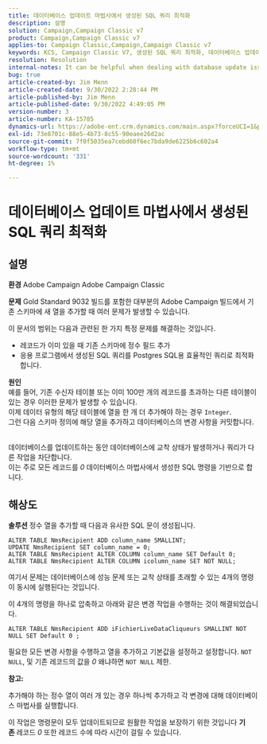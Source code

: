 ```yaml
---
title: 데이터베이스 업데이트 마법사에서 생성된 SQL 쿼리 최적화
description: 설명
solution: Campaign,Campaign Classic v7
product: Campaign,Campaign Classic v7
applies-to: Campaign Classic,Campaign,Campaign Classic v7
keywords: KCS, Campaign Classic V7, 생성된 SQL 쿼리 최적화, 데이터베이스 업데이트 마법사
resolution: Resolution
internal-notes: It can be helpful when dealing with database update issues with big tables
bug: true
article-created-by: Jim Menn
article-created-date: 9/30/2022 2:28:44 PM
article-published-by: Jim Menn
article-published-date: 9/30/2022 4:49:05 PM
version-number: 3
article-number: KA-15785
dynamics-url: https://adobe-ent.crm.dynamics.com/main.aspx?forceUCI=1&pagetype=entityrecord&etn=knowledgearticle&id=f9d8b92d-cc40-ed11-9db1-0022480866ad
exl-id: 73e8701c-88e5-4b73-8c55-90eaee26d2ac
source-git-commit: 7f0f5035ea7cebd60f6ec7bda9de6225b6c602a4
workflow-type: tm+mt
source-wordcount: '331'
ht-degree: 1%

---
```


# 데이터베이스 업데이트 마법사에서 생성된 SQL 쿼리 최적화

## 설명


<b>환경</b>
Adobe Campaign Adobe Campaign Classic

<b>문제</b>
Gold Standard 9032 빌드를 포함한 대부분의 Adobe Campaign 빌드에서 기존 스키마에 새 열을 추가할 때 여러 문제가 발생할 수 있습니다.

이 문서의 범위는 다음과 관련된 한 가지 특정 문제를 해결하는 것입니다.

- 레코드가 이미 있을 때 기존 스키마에 정수 필드 추가
- 응용 프로그램에서 생성된 SQL 쿼리를 Postgres SQL용 효율적인 쿼리로 최적화합니다.


<b>원인</b>
<br>예를 들어, 기존 수신자 테이블 또는 이미 100만 개의 레코드를 초과하는 다른 테이블이 있는 경우 이러한 문제가 발생할 수 있습니다.
<br>이제 데이터 유형의 해당 테이블에 열을 한 개 더 추가해야 하는 경우 `Integer`.
<br>그런 다음 스키마 정의에 해당 열을 추가하고 데이터베이스의 변경 사항을 커밋합니다.

<br>데이터베이스를 업데이트하는 동안 데이터베이스에 교착 상태가 발생하거나 쿼리가 다른 작업을 차단합니다.
<br>이는 주로 모든 레코드를 *0* 데이터베이스 마법사에서 생성한 SQL 명령을 기반으로 합니다.<br>

## 해상도


<b>솔루션</b>
정수 열을 추가할 때 다음과 유사한 SQL 문이 생성됩니다.


```
ALTER TABLE NmsRecipient ADD column_name SMALLINT;
UPDATE NmsRecipient SET column_name = 0;
ALTER TABLE NmsRecipient ALTER COLUMN column_name SET Default 0;
ALTER TABLE NmsRecipient ALTER COLUMN icolumn_name SET NOT NULL;
```


여기서 문제는 데이터베이스에 성능 문제 또는 교착 상태를 초래할 수 있는 4개의 명령이 동시에 실행된다는 것입니다.

이 4개의 명령을 하나로 압축하고 아래와 같은 변경 작업을 수행하는 것이 해결되었습니다.


```
ALTER TABLE NmsRecipient ADD iFichierLiveDataCliqueurs SMALLINT NOT NULL SET Default 0 ;
```


필요한 모든 변경 사항을 수행하고 열을 추가하고 기본값을 설정하고 설정합니다. `NOT NULL`, 및 기존 레코드의 값을 *0* 왜냐하면 `NOT NULL` 제한.



<b>참고:</b>

추가해야 하는 정수 열이 여러 개 있는 경우 하나씩 추가하고 각 변경에 대해 데이터베이스 마법사를 실행합니다.

이 작업은 명령문이 모두 업데이트되므로 원활한 작업을 보장하기 위한 것입니다 <b>기존 </b>레코드 *0* 또한 레코드 수에 따라 시간이 걸릴 수 있습니다.
